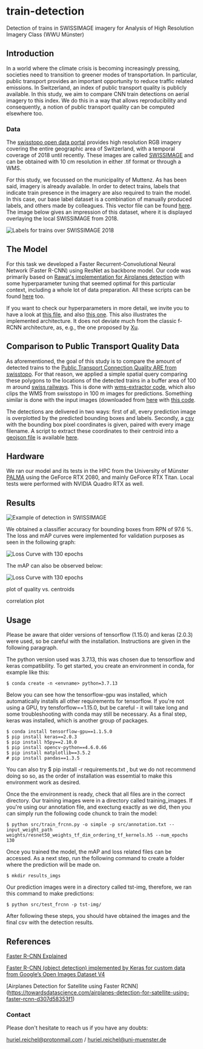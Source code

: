 # train-detection
Detection of trains in SWISSIMAGE imagery for Analysis of High Resolution Imagery Class (WWU Münster)

## Introduction

In a world where the climate crisis is becoming increasingly pressing, societies need to transition to greener modes of transportation. In particular, public transport provides an important opportunity to reduce traffic related emissions. In Switzerland, an index of public transport quality is publicly available. In this study, we aim to compare CNN train detections on aerial imagery to this index. We do this in a way that allows reproducibility and consequently, a notion of public transport quality can be computed elsewhere too. 

### Data

The [swisstopo open data portal](map.geoadmin.ch) provides high resolution RGB imagery covering the entire geographic area of Switzerland, with a temporal coverage of 2018 until recently. These images are called [SWISSIMAGE](https://www.swisstopo.admin.ch/de/geodata/images/ortho/swissimage10.html) and can be obtained with 10 cm resolution in either .tif format or through a WMS. 

For this study, we focussed on the municipality of Muttenz. As has been said, imagery is already available. In order to detect trains, labels that indicate train presence in the imagery are also required to train the model. In this case, our base label dataset is a combination of manually produced labels, and others made by colleagues. This vector file can be found [here](trains-data/vehicles-labels.geojson). The image below gives an impression of this dataset, where it is displayed overlaying the local SWISSIMAGE from 2018. 

![Labels for trains over SWISSIMAGE 2018](fig/labels.png)

## The Model

For this task we developed a Faster Recurrent-Convolutional Neural Network (Faster R-CNN) using ResNet as backbone model. Our code was primarily based on [Rawat's implementation for Airplanes detection](https://github.com/ShubhankarRawat/Airplane-Detection-for-Satellites) with some hyperparameter tuning that seemed optimal for this particular context, including a whole lot of data preparation. All these scripts can be found [here](src/) too. 

If you want to check our hyperparameters in more detail, we invite you to have a look at [this file](src/keras_frcnn/config.py), and also [this one](src/keras_frcnn/resnet.py). This also illustrates the implemented architecture. It does not deviate much from the classic f-RCNN architecture, as, e.g., the one proposed by [Xu](https://towardsdatascience.com/faster-r-cnn-object-detection-implemented-by-keras-for-custom-data-from-googles-open-images-125f62b9141a). 

## Comparison to Public Transport Quality Data

As aforementioned, the goal of this study is to compare the amount of detected trains to the [Public Transport Connection Quality ARE from swisstopo](https://www.are.admin.ch/verkehrserschliessung). For that reason, we applied a simple spatial query comparing these polygons to the locations of the detected trains in a buffer area of 100 m around [swiss railways](https://www.bav.admin.ch/bav/de/home/verkehrstraeger/eisenbahn.html). This is done with [wms-extractor code](src/wms-extractor.py), which also clips the WMS from swisstopo in 100 m images for predictions. Something similar is done with the input images (downloaded from [here](https://www.swisstopo.admin.ch/en/geodata/images/ortho/swissimage10.html#musterdaten) with [this code](src/Files.py).

The detections are delivered in two ways: first of all, every prediction image is overplotted by the predicted bounding boxes and labels. Secondly, a [csv](bounding_box_coordinates_ans.csv) with the bounding box pixel coordinates is given, paired with every image filename. A script to extract these coordinates to their centroid into a [geojson file](trains-data/detected-centroids.geojson) is available [here](src/extract-centroids.R).   

## Hardware
 
We ran our model and its tests in the HPC from the University of Münster [PALMA](https://www.uni-muenster.de/CoCoS/Systeme/PALMA.html) using the GeForce RTX 2080, and mainly GeForce RTX Titan. Local tests were performed with NVIDIA Quadro RTX as well.

## Results

![Example of detection in SWISSIMAGE](fig/example.png)

We obtained a classifier accuracy for bounding boxes from RPN of 97.6 %. The loss and mAP curves were implemented for validation purposes as seen in the following graph:

![Loss Curve with 130 epochs](fig/loss_function.png)

The mAP can also be observed below:

![Loss Curve with 130 epochs](fig/mAP.png)

plot of quality vs. centroids

correlation plot

## Usage

Please be aware that older versions of tensorflow (1.15.0) and keras (2.0.3) were used, so be careful with the installation. Instructions are given in the following paragraph. 

The python version used was 3.7.13, this was chosen due to tensorflow and keras compatibility. To get started, you create an environment in conda, for example like this:

```
$ conda create -n <envname> python=3.7.13
```

Below you can see how the tensorflow-gpu was installed, which automatically installs all other requirements for tensorflow. If you're not using a GPU, try tensforflow==1.15.0, but be careful - it will take long and some troubleshooting with conda may still be necessary. As a final step, keras was installed, which is another group of packages.
 
```
$ conda install tensorflow-gpu==1.1.5.0
$ pip install keras==2.0.3
$ pip install h5py==2.10.0
$ pip install opencv-python==4.6.0.66
$ pip install matplotlib==3.5.2
# pip install pandas==1.3.5
``` 

You can also try $ pip install -r requirements.txt , but we do not recommend doing so so, as the order of installation was essemtial to make this environment work as desired. 

Once the the environment is ready, check that all files are in the correct directory. Our training images were in a directory called training_images. If you're using our annotation file, and exectung exactly as we did, then you can simply run the following code chunck to train the model:

```
$ python src/train_frcnn.py -o simple -p src/annotation.txt --input_weight_path weights/resnet50_weights_tf_dim_ordering_tf_kernels.h5 --num_epochs 130
```

Once you trained the model, the mAP and loss related files can be accessed. As a next step, run the following command to create a folder where the prediction will be made on. 

```
$ mkdir results_imgs
```

Our prediction images were in a directory called tst-img, therefore, we ran this command to make predictions:

```
$ python src/test_frcnn -p tst-img/
```

After following these steps, you should have obtained the images and the final csv with the detection results. 

## References

[Faster R-CNN Explained](https://medium.com/@smallfishbigsea/faster-r-cnn-explained-864d4fb7e3f8)

[Faster R-CNN (object detection) implemented by Keras for custom data from Google’s Open Images Dataset V4](https://towardsdatascience.com/faster-r-cnn-object-detection-implemented-by-keras-for-custom-data-from-googles-open-images-125f62b9141a)

[Airplanes Detection for Satellite using Faster RCNN] (https://towardsdatascience.com/airplanes-detection-for-satellite-using-faster-rcnn-d307d58353f1)

### Contact

Please don't hesitate to reach us if you have any doubts:

huriel.reichel@protonmail.com / huriel.reichel@uni-muenster.de
